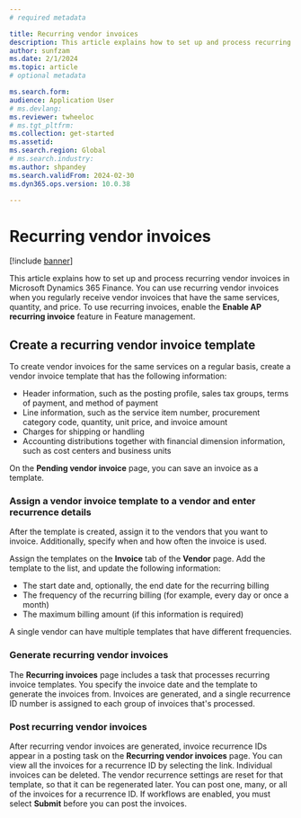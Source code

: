 ```yaml
---
# required metadata

title: Recurring vendor invoices
description: This article explains how to set up and process recurring vendor invoices in Microsoft Dynamics 365 Finance.
author: sunfzam
ms.date: 2/1/2024
ms.topic: article
# optional metadata

ms.search.form:  
audience: Application User
# ms.devlang: 
ms.reviewer: twheeloc
# ms.tgt_pltfrm: 
ms.collection: get-started
ms.assetid: 
ms.search.region: Global
# ms.search.industry: 
ms.author: shpandey
ms.search.validFrom: 2024-02-30
ms.dyn365.ops.version: 10.0.38

---
```


# Recurring vendor invoices

[!include [banner](../includes/banner.md)]

This article explains how to set up and process recurring vendor invoices in Microsoft Dynamics 365 Finance. You can use recurring vendor invoices when you regularly receive vendor invoices that have the same services, quantity, and price. To use recurring invoices, enable the **Enable AP recurring invoice** feature in Feature management.

## Create a recurring vendor invoice template

To create vendor invoices for the same services on a regular basis, create a vendor invoice template that has the following information:

- Header information, such as the posting profile, sales tax groups, terms of payment, and method of payment
- Line information, such as the service item number, procurement category code, quantity, unit price, and invoice amount
- Charges for shipping or handling
- Accounting distributions together with financial dimension information, such as cost centers and business units

On the **Pending vendor invoice** page, you can save an invoice as a template.

### Assign a vendor invoice template to a vendor and enter recurrence details

After the template is created, assign it to the vendors that you want to invoice. Additionally, specify when and how often the invoice is used.

Assign the templates on the **Invoice** tab of the **Vendor** page. Add the template to the list, and update the following information:

- The start date and, optionally, the end date for the recurring billing
- The frequency of the recurring billing (for example, every day or once a month)
- The maximum billing amount (if this information is required)

A single vendor can have multiple templates that have different frequencies.

### Generate recurring vendor invoices

The **Recurring invoices** page includes a task that processes recurring invoice templates. You specify the invoice date and the template to generate the invoices from. Invoices are generated, and a single recurrence ID number is assigned to each group of invoices that's processed. 

### Post recurring vendor invoices

After recurring vendor invoices are generated, invoice recurrence IDs appear in a posting task on the **Recurring vendor invoices** page. You can view all the invoices for a recurrence ID by selecting the link. Individual invoices can be deleted. The vendor recurrence settings are reset for that template, so that it can be regenerated later. You can post one, many, or all of the invoices for a recurrence ID. If workflows are enabled, you must select **Submit** before you can post the invoices.

